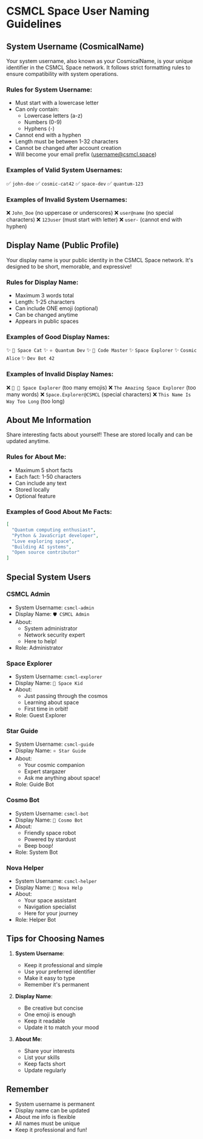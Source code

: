 # CSMCL Space User Naming Guidelines

## System Username (CosmicalName)

Your system username, also known as your CosmicalName, is your unique identifier in the CSMCL Space network. It follows strict formatting rules to ensure compatibility with system operations.

### Rules for System Username:
- Must start with a lowercase letter
- Can only contain:
  - Lowercase letters (a-z)
  - Numbers (0-9)
  - Hyphens (-)
- Cannot end with a hyphen
- Length must be between 1-32 characters
- Cannot be changed after account creation
- Will become your email prefix (username@csmcl.space)

### Examples of Valid System Usernames:
✅ `john-doe`
✅ `cosmic-cat42`
✅ `space-dev`
✅ `quantum-123`

### Examples of Invalid System Usernames:
❌ `John_Doe` (no uppercase or underscores)
❌ `user@name` (no special characters)
❌ `123user` (must start with letter)
❌ `user-` (cannot end with hyphen)

## Display Name (Public Profile)

Your display name is your public identity in the CSMCL Space network. It's designed to be short, memorable, and expressive!

### Rules for Display Name:
- Maximum 3 words total
- Length: 1-25 characters
- Can include ONE emoji (optional)
- Can be changed anytime
- Appears in public spaces

### Examples of Good Display Names:
✨ `🚀 Space Cat`
✨ `⭐ Quantum Dev`
✨ `🌌 Code Master`
✨ `Space Explorer`
✨ `Cosmic Alice`
✨ `Dev Bot 42`

### Examples of Invalid Display Names:
❌ `🚀 🌟 Space Explorer` (too many emojis)
❌ `The Amazing Space Explorer` (too many words)
❌ `Space.Explorer@CSMCL` (special characters)
❌ `This Name Is Way Too Long` (too long)

## About Me Information

Share interesting facts about yourself! These are stored locally and can be updated anytime.

### Rules for About Me:
- Maximum 5 short facts
- Each fact: 1-50 characters
- Can include any text
- Stored locally
- Optional feature

### Examples of Good About Me Facts:
```json
[
  "Quantum computing enthusiast",
  "Python & JavaScript developer",
  "Love exploring space",
  "Building AI systems",
  "Open source contributor"
]
```

## Special System Users

### CSMCL Admin
- System Username: `csmcl-admin`
- Display Name: `🛡️ CSMCL Admin`
- About:
  - System administrator
  - Network security expert
  - Here to help!
- Role: Administrator

### Space Explorer
- System Username: `csmcl-explorer`
- Display Name: `🚀 Space Kid`
- About:
  - Just passing through the cosmos
  - Learning about space
  - First time in orbit!
- Role: Guest Explorer

### Star Guide
- System Username: `csmcl-guide`
- Display Name: `⭐ Star Guide`
- About:
  - Your cosmic companion
  - Expert stargazer
  - Ask me anything about space!
- Role: Guide Bot

### Cosmo Bot
- System Username: `csmcl-bot`
- Display Name: `🤖 Cosmo Bot`
- About:
  - Friendly space robot
  - Powered by stardust
  - Beep boop!
- Role: System Bot

### Nova Helper
- System Username: `csmcl-helper`
- Display Name: `💫 Nova Help`
- About:
  - Your space assistant
  - Navigation specialist
  - Here for your journey
- Role: Helper Bot

## Tips for Choosing Names

1. **System Username**:
   - Keep it professional and simple
   - Use your preferred identifier
   - Make it easy to type
   - Remember it's permanent

2. **Display Name**:
   - Be creative but concise
   - One emoji is enough
   - Keep it readable
   - Update it to match your mood

3. **About Me**:
   - Share your interests
   - List your skills
   - Keep facts short
   - Update regularly

## Remember
- System username is permanent
- Display name can be updated
- About me info is flexible
- All names must be unique
- Keep it professional and fun!
